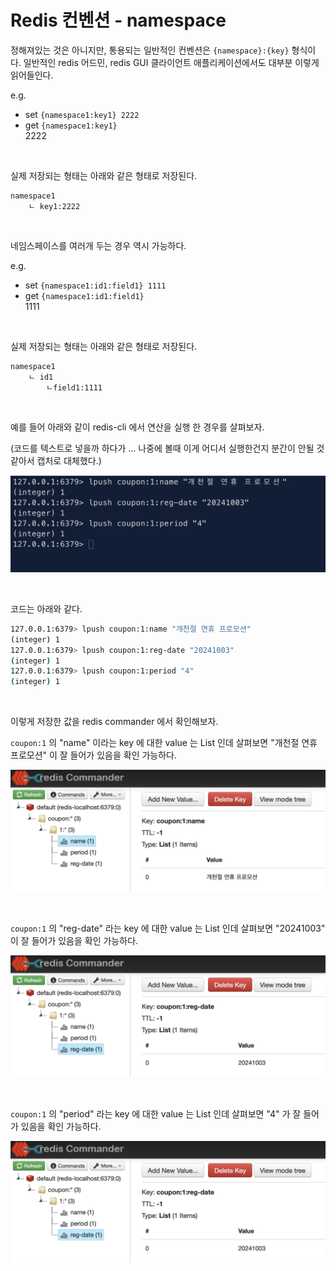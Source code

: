 # Redis 컨벤션 - namespace

정해져있는 것은 아니지만, 통용되는 일반적인 컨벤션은 `{namespace}:{key}` 형식이다. 일반적인 redis 어드민, redis GUI 클라이언트 애플리케이션에서도 대부분 이렇게 읽어들인다.

e.g.

- set `{namespace1:key1} 2222`
- get `{namespace1:key1}`<br/>
  2222

<br/>



실제 저장되는 형태는 아래와 같은 형태로 저장된다.

```plain
namespace1
	ㄴ key1:2222
```

<br/>



네임스페이스를 여러개 두는 경우 역시 가능하다.

e.g.

- set `{namespace1:id1:field1} 1111` 
- get `{namespace1:id1:field1}`<br/>
  1111

<br/>



실제 저장되는 형태는 아래와 같은 형태로 저장된다.

```plain
namespace1
	ㄴ id1
		ㄴfield1:1111
```

<br/>



예를 들어 아래와 같이 redis-cli 에서 연산을 실행 한 경우를 살펴보자.<br/>

(코드를 텍스트로 넣을까 하다가 ... 나중에 볼때 이게 어디서 실행한건지 분간이 안될 것 같아서 캡처로 대체했다.)

![](./img/redis-convention--namespace/1.png)

<br/>

코드는 아래와 같다.

```bash
127.0.0.1:6379> lpush coupon:1:name "개천절 연휴 프로모션"
(integer) 1
127.0.0.1:6379> lpush coupon:1:reg-date "20241003"
(integer) 1
127.0.0.1:6379> lpush coupon:1:period "4"
(integer) 1
```

<br/>



이렇게 저장한 값을 redis commander 에서 확인해보자.<br/>

`coupon:1` 의 "name" 이라는 key 에 대한 value 는 List 인데 살펴보면 "개천절 연휴 프로모션" 이 잘 들어가 있음을 확인 가능하다.

![](./img/redis-convention--namespace/2.png)

<br/>

`coupon:1` 의 "reg-date" 라는 key 에 대한 value 는 List 인데 살펴보면 "20241003" 이 잘 들어가 있음을 확인 가능하다.

![](./img/redis-convention--namespace/4.png)

<br/>

`coupon:1` 의 "period" 라는 key 에 대한 value 는 List 인데 살펴보면 "4" 가 잘 들어가 있음을 확인 가능하다.

![](./img/redis-convention--namespace/4.png)

<br/>



